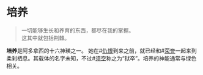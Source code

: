 # 培养

> 一切能够生长和养育的东西，都尽在我的掌握。  
> 这其中就包括荆棘。

**培养**是阿多拿西的十六神瑛之一。 她在#[仇恨](characters/odium)到来之前，就已经和#[荣誉](characters/honor)一起来到柔刹栖息。其载体的名字未知，不过#[须空](characters/wit)称之为“狱卒”。培养的神能通常与绿色相关。
